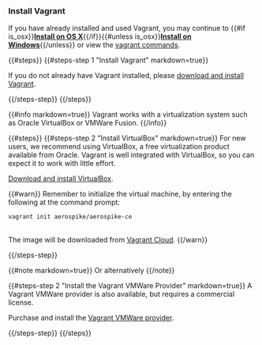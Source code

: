 <a name="install"></a>
### Install Vagrant

If you have already installed and used Vagrant, you may continue to 
{{#if is_osx}}**[Install on OS X](/docs/operations/install/vagrant/mac)**{{/if}}{{#unless is_osx}}**[Install on Windows](/docs/operations/install/vagrant/win)**{{/unless}}
or view the <a href="#commands">vagrant commands</a>.

{{#steps}}
{{#steps-step 1 "Install Vagrant" markdown=true}}

If you do not already have Vagrant installed, please
<a href="http://www.vagrantup.com/downloads.html" target="_blank">download and install Vagrant</a>.

{{/steps-step}}
{{/steps}}

{{#info markdown=true}}
Vagrant works with a virtualization system such as Oracle VirtualBox or VMWare Fusion.
{{/info}}

{{#steps}}
{{#steps-step 2 "Install VirtualBox" markdown=true}}
For new users, we recommend using VirtualBox, a free virtualization product
available from Oracle. Vagrant is well integrated with VirtualBox, so you
can expect it to work with little effort.

<a href="https://www.virtualbox.org/wiki/Downloads" target="_blank">Download and
install VirtualBox</a>.

{{#warn}}
Remember to initialize the virtual machine, by entering the following at the command prompt:

```
vagrant init aerospike/aerospike-ce
```
<BR>
The image will be downloaded from
<a href="https://vagrantcloud.com/aerospike/boxes/aerospike-ce" target="_blank">Vagrant Cloud</a>.
{{/warn}}

{{/steps-step}}

{{#note markdown=true}}
Or alternatively
{{/note}}

{{#steps-step 2 "Install the Vagrant VMWare Provider" markdown=true}}
A Vagrant VMWare provider is also available, but requires a commercial license.

Purchase and install the <a href="http://www.vagrantup.com/vmware" target="_blank">Vagrant
VMWare provider</a>.

{{/steps-step}}
{{/steps}}

